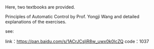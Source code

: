 Here, two textbooks are provided.

Principles of Automatic Control by Prof. Yongji Wang and detailed explanations of the exercises.

see:

link：https://pan.baidu.com/s/1ACrJCsljR8w_uwx0k0lcZQ 
code：1037